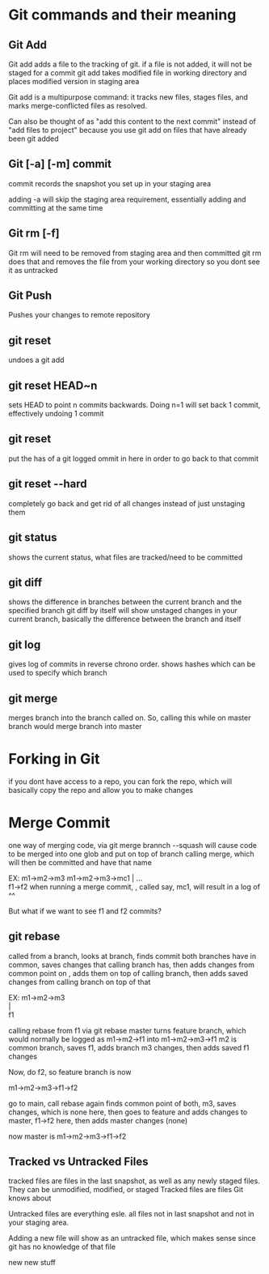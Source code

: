 # Git commands and their meaning 
## Git Add
Git add adds a file to the tracking of git. if a file is not added, it will not be staged for a commit
git add takes modified file in working directory and places modified version in staging area

Git add is a multipurpose command: it tracks new files, stages files, and marks merge-conflicted files as resolved.

Can also be thought of as "add this content to the next commit" instead of "add files to project" because you use git add on files that have already been git added

## Git [-a] [-m] commit
commit records the snapshot you set up in your staging area

adding -a will skip the staging area requirement, essentially adding and committing at the same time

## Git rm [-f] <filename>
Git rm will need to be removed from staging area and then committed
git rm does that and removes the file from your working directory so you dont see it as untracked

## Git Push
Pushes your changes to remote repository


## git reset
undoes a git add 

## git reset HEAD~n
sets HEAD to point n commits backwards. Doing n=1 will set back 1 commit, effectively undoing 1 commit

## git reset <hash>
put the has of a git logged ommit in here in order to go back to that commit

## git reset <hash> --hard
completely go back and get rid of all changes instead of just unstaging them

## git status
shows the current status, what files are tracked/need to be committed

## git diff <branch>
shows the difference in branches between the current branch and the specified branch
git diff by itself will show unstaged changes in your current branch, basically the difference between the branch and itself

## git log
gives log of commits in reverse chrono order. shows hashes which can be used to specify which branch

## git merge <branch>
merges branch into the branch called on. So, calling this while on master branch would merge branch into master

# Forking in Git 
if you dont have access to a repo, you can fork the repo, which will basically copy the repo and allow you to make changes

# Merge Commit
one way of merging code, via git merge brannch --squash
will cause code to be merged into one glob and put on top of branch calling merge, which will then be committed and have that name

EX: m1->m2->m3                  m1->m2->m3->mc1
        |               ...         
        f1->f2
when running a merge commit, , called say, mc1, will result in a log of ^^

But what if we want to see f1 and f2 commits?

## git rebase <branch>

called from a branch, looks at branch, finds commit both branches have in common, saves changes that calling branch has, then adds changes from common point on <branch>, adds them on top of calling branch, then adds saved changes from calling branch on top of that

EX: m1->m2->m3                
        |                       
        f1

calling rebase from f1 via git rebase master turns feature branch, which would normally be logged as 
m1->m2->f1 into m1->m2->m3->f1
m2 is common branch, saves f1, adds branch m3 changes, then adds saved f1 changes

Now, do f2, so feature branch is now

m1->m2->m3->f1->f2

go to main, call rebase again
finds common point of both, m3, saves changes, which is none here, then goes to feature and adds changes to master, f1->f2 here, then adds master changes (none)

now master is m1->m2->m3->f1->f2

## Tracked vs Untracked Files
tracked files are files in the last snapshot, as well as any newly staged files. They can be unmodified, modified, or staged
Tracked files are files Git knows about

Untracked files are everything esle. all files not in last snapshot and not in your staging area.

Adding a new file will show as an untracked file, which makes sense since git has no knowledge of that file


new new stuff